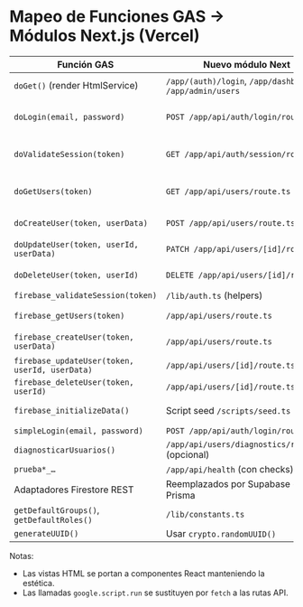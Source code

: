 # Mapeo de Funciones GAS → Módulos Next.js (Vercel)

| Función GAS | Nuevo módulo Next | Dependencias | Estado |
| --- | --- | --- | --- |
| `doGet()` (render HtmlService) | `/app/(auth)/login`, `/app/dashboard`, `/app/admin/users` | Next.js App Router | Planificado |
| `doLogin(email, password)` | `POST /app/api/auth/login/route.ts` | Supabase Auth (SDK), Prisma opcional | Planificado |
| `doValidateSession(token)` | `GET /app/api/auth/session/route.ts` | Supabase Auth (getUser), cookies | Planificado |
| `doGetUsers(token)` | `GET /app/api/users/route.ts` | Prisma (Supabase), RLS/role guard | Planificado |
| `doCreateUser(token, userData)` | `POST /app/api/users/route.ts` | Supabase Admin API, Prisma | Planificado |
| `doUpdateUser(token, userId, userData)` | `PATCH /app/api/users/[id]/route.ts` | Prisma, role guard | Planificado |
| `doDeleteUser(token, userId)` | `DELETE /app/api/users/[id]/route.ts` | Prisma, role guard | Planificado |
| `firebase_validateSession(token)` | `/lib/auth.ts` (helpers) | Supabase SDK | Planificado |
| `firebase_getUsers(token)` | `/app/api/users/route.ts` | Prisma (queries), RLS | Planificado |
| `firebase_createUser(token, userData)` | `/app/api/users/route.ts` | Supabase Admin + Prisma | Planificado |
| `firebase_updateUser(token, userId, userData)` | `/app/api/users/[id]/route.ts` | Prisma | Planificado |
| `firebase_deleteUser(token, userId)` | `/app/api/users/[id]/route.ts` | Prisma | Planificado |
| `firebase_initializeData()` | Script seed `/scripts/seed.ts` | Prisma (seed), Service role | Planificado |
| `simpleLogin(email, password)` | `POST /app/api/auth/login/route.ts` | Supabase Auth | Planificado |
| `diagnosticarUsuarios()` | `/app/api/users/diagnostics/route.ts` (opcional) | Prisma | Planificado |
| `prueba*_…` | `/app/api/health` (con checks) | Supabase/Prisma | Planificado |
| Adaptadores Firestore REST | Reemplazados por Supabase + Prisma | Supabase SDK, Prisma | No aplica |
| `getDefaultGroups()`, `getDefaultRoles()` | `/lib/constants.ts` | - | Planificado |
| `generateUUID()` | Usar `crypto.randomUUID()` | Node runtime | Planificado |

Notas:
- Las vistas HTML se portan a componentes React manteniendo la estética.
- Las llamadas `google.script.run` se sustituyen por `fetch` a las rutas API.
